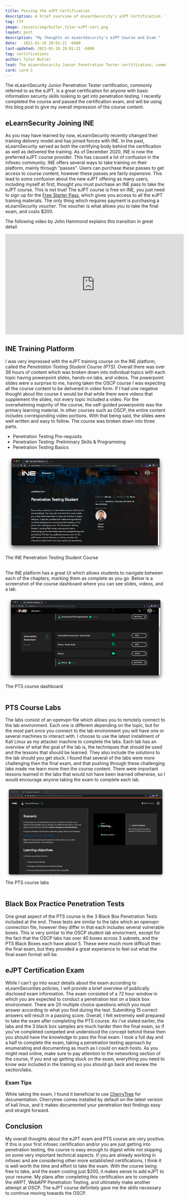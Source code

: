 ```yaml
---
title: Passing the eJPT Certification
description: A brief overview of eLearnSecurity's eJPT Certification, the INE Course, and eJPT Exam 
tag: CTF
image: /assets/img/butler,tyler-eJPT-cert.png
layout: post
description: "My thoughts on eLearnSecurity's eJPT Course and Exam "
date:   2021-01-10 20:01:21 -0400
last-updated: 2021-01-10 20:01:21 -0400
tag: certifications
author: Tyler Butler
lead: The eLearnSecurity Junior Penetration Tester certification, commonly referred to as the eJPT, is a great certification for anyone with basic information security skills looking to get into penetration testing. I recently completed the course and passed the certification exam, and will be using this blog post to give my overall impression of the course content
card: card-1
---
```


The eLearnSecurity Junior Penetration Tester certification, commonly referred to as the eJPT, is a great certification for anyone with basic information security skills looking to get into penetration testing. I recently completed the course and passed the certification exam, and will be using this blog post to give my overall impression of the course content.

## eLearnSecurity Joining INE  
As you may have learned by now, eLearnSecurity recently changed their training delivery model and has joined forces with INE. In the past, eLearnSecurity served as both the certifying body behind the certification as well as delivered the training. As of December 2020, INE is now the preferred eJPT course provider. This has caused a lot of confusion in the infosec community. INE offers several ways to take training on their platform, mainly through "passes". Users can purchase these passes to get access to course content, however these passes are fairly expensive. This lead to some confusion about the new eJPT offering as many users, including myself at first, thought you must purchase an INE pass to take the eJPT course. This is not true! The eJPT course is free on INE, you just need to sign up for the [Free Starter Pass](https://ine.com/blogs/ine-news-updates/ine-releases-new-free-starter-pass), which gives you access to all the eJPT training materials. The only thing which requires payment is purchasing a eLearnSecurity *voucher*. The voucher is what allows you to take the final exam, and costs $200.   

The following video by John Hammond explains this transition in great detail.

<center><iframe width="560" height="315" src="https://www.youtube.com/embed/ymdhCZdARsI" frameborder="0" allow="accelerometer; autoplay; clipboard-write; encrypted-media; gyroscope; picture-in-picture" allowfullscreen></iframe></center>

## INE Training Platform   

I was very impressed with the eJPT training course on the INE platform, called the *Penetration Testing Student Course (PTS)*. Overall there was over 38 hours of content which was broken down into individual topics with each topic having powerpoint slides, hands-on labs, and videos. The powerpoint slides were a surprise to me, having taken the OSCP course I was expecting all the course content to be delivered in video form. If I had one negative thought about the course it would be that while there were videos that supplement the slides, not every topic included a video. For the overwhelming majority of the course, the self-guided powerpoints was the primary learning material. In other courses such as OSCP, the entire content includes corresponding video portions. With that being said, the slides were well written and easy to follow. The course was broken down into three parts.  
+  Penetration Testing Pre-requisits 
+  Penetration Testing: Preliminary Skills & Programming 
+  Penetration Testing Basics   

<div class="row mt-3">
    <div class="center">
        <img class="img-fluid rounded z-depth-1" src="/assets/img/posts/2021-10-01-ejpt/pts-img.png">
        <figcaption class="figure-caption text-end">The INE Penetration Testing Student Course</figcaption>
    </div>
</div>
<br/>  


The INE platform has a great UI which allows students to navigate between each of the chapters, marking them as complete as you go. Below is a screenshot of the course dashboard where you can see slides, videos, and a lab.  
<div class="row mt-3">
    <div class="center">
        <img class="img-fluid rounded z-depth-1" src="assets/img/posts/2021-10-01-ejpt/INE.png">
        <figcaption class="figure-caption text-end">The PTS course dashboard</figcaption>
    </div>
</div>
<br/>  

## PTS Course Labs  
The labs consist of an openvpn file which allows you to remotely connect to the lab environment. Each one is different depending on the topic, but for the most part once you connect to the lab environment you will have one or several machines to interact with. I choose to use the latest installment of Kali Linux as my attacker machine to complete the labs. Each lab has an overview of what the goal of the lab is, the techniques that should be used and the lessons that should be learned. They also include the solutions to the lab should you get stuck. I found that several of the labs were more challenging then the final exam, and that pushing through these challenging labs made me learn more then the course content. There were important lessons learned in the labs that would not have been learned otherwise, so I would encourage anyone taking the exam to complete each lab.  


<div class="row mt-3">
    <div class="center">
        <img class="img-fluid rounded z-depth-1" src="/assets/img/posts/2021-10-01-ejpt/lab.png">
        <figcaption class="figure-caption text-end">The PTS course labs</figcaption>
    </div>
</div>
<br/>  


## Black Box Practice Penetration Tests 
One great aspect of the PTS course is the 3 Black Box Penetration Tests included at the end. These tests are similar to the labs which an openvpn connection file, however they differ in that each includes several vulnerable boxes. This is very similar to the OSCP student lab enviorment, except for the fact that the OSCP labs has over 40 boxes across 3 subnets, and the PTS Black Boxes each have about 5. These were much more difficult then the final exam, but they provided a great experience to feel out what the final exam format will be.   

## eJPT Certification Exam  
While I can't go into exact details about the exam according to eLearnSecurities policies, I will provide a brief overview of publically disclosed exam information. The exam consisted of a 72 hour window in which you are expected to conduct a penetration test on a black box environment. There are 20 multiple choice questions which you must answer according to what you find during the test. Submitting 15 correct answers will result in a passing score. Overall, I felt extremely well prepared to take the exam after completing the PTS course. As i've stated earlier, the labs and the 3 black box samples are much harder then the final exam, so if you've completed competed and understood the concept behind these then you should have the knowledge to pass the final exam. I took a full day and a half to complete the exam, taking a penetration testing approach by enumerating and documenting as much as I could on each hosts. As you might read online, make sure to pay attention to the networking section of the course, if you end up getting stuck on the exam, everything you need to know *was* included in the training so you should go back and review the section/labs.  

### Exam Tips  
While taking the exam, I found it beneficial to use [CherryTree](https://www.giuspen.com/cherrytree/) for documentation. Cherrytree comes installed by default on the latest version of kali linux, and it makes documented your penetration test findings easy and straight forward.

## Conclusion  
My overall thoughts about the eJPT exam and PTS course are very positive. If this is your first infosec certification and/or you are just getting into penetration testing, the course is easy enough to digest while not skipping on some very important technical aspects. If you are already working in infosec and are considering other more established certifications, I think it is well worth the time and effort to take the exam. With the course being free to take, and the exam costing just $200, it makes sense to add eJPT to your resume. My plans after completing this certification are to complete the eWPT, WebAPP Penetration Testing, and ultimately make another attempt at OSCP. The eJPT course definitely gave me the skills necessary to continue moving towards the OSCP. 

